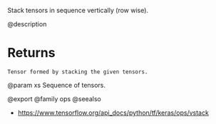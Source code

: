 Stack tensors in sequence vertically (row wise).

@description

# Returns
    Tensor formed by stacking the given tensors.

@param xs Sequence of tensors.

@export
@family ops
@seealso
+ <https://www.tensorflow.org/api_docs/python/tf/keras/ops/vstack>
